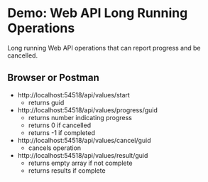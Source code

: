 # Demo: Web API Long Running Operations

Long running Web API operations that can report progress and be cancelled.

## Browser or Postman

- http://localhost:54518/api/values/start
  + returns guid
- http://localhost:54518/api/values/progress/guid
  + returns number indicating progress
  + returns 0 if cancelled
  + returns -1 if completed
- http://localhost:54518/api/values/cancel/guid
  + cancels operation
- http://localhost:54518/api/values/result/guid
  + returns empty array if not complete
  + returns results if complete
